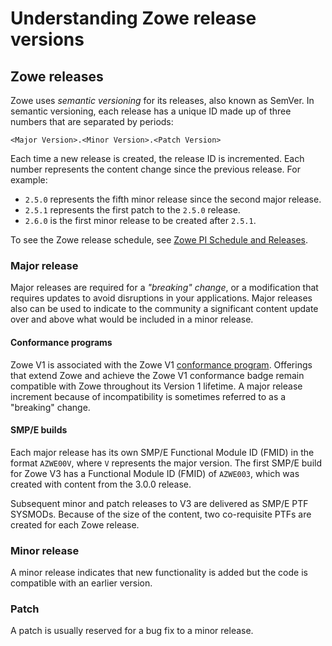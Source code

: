 # Understanding Zowe release versions
## Zowe releases

Zowe uses *semantic versioning* for its releases, also known as SemVer.  In semantic versioning, each release has a unique ID made up of three numbers that are separated by periods:

```
<Major Version>.<Minor Version>.<Patch Version>
```
Each time a new release is created, the release ID is incremented.  Each number represents the content change since the previous release.  For example:

- `2.5.0` represents the fifth minor release since the second major release.  
- `2.5.1` represents the first patch to the `2.5.0` release.
- `2.6.0` is the first minor release to be created after `2.5.1`.

To see the Zowe release schedule, see [Zowe PI Schedule and Releases](https://github.com/zowe/community/blob/master/Project%20Management/Schedule/Zowe%20PI%20%26%20Sprint%20Cadence.md).

### Major release

Major releases are required for a *"breaking" change*, or a modification that requires updates to avoid disruptions in your applications. Major releases also can be used to indicate to the community a significant content update over and above what would be included in a minor release.

#### Conformance programs

Zowe V1 is associated with the Zowe V1 [conformance program](../extend/zowe-conformance-program.md). Offerings that extend Zowe and achieve the Zowe V1 conformance badge remain compatible with Zowe throughout its Version 1 lifetime. A major release increment because of incompatibility is sometimes referred to as a "breaking" change.

#### SMP/E builds

Each major release has its own SMP/E Functional Module ID (FMID) in the format `AZWE00V`, where `V` represents the major version. The first SMP/E build for Zowe V3 has a Functional Module ID (FMID) of `AZWE003`, which was created with content from the 3.0.0 release.

Subsequent minor and patch releases to V3 are delivered as SMP/E PTF SYSMODs.  Because of the size of the content, two co-requisite PTFs are created for each Zowe release.

### Minor release

A minor release indicates that new functionality is added but the code is compatible with an earlier version.

### Patch

A patch is usually reserved for a bug fix to a minor release.
